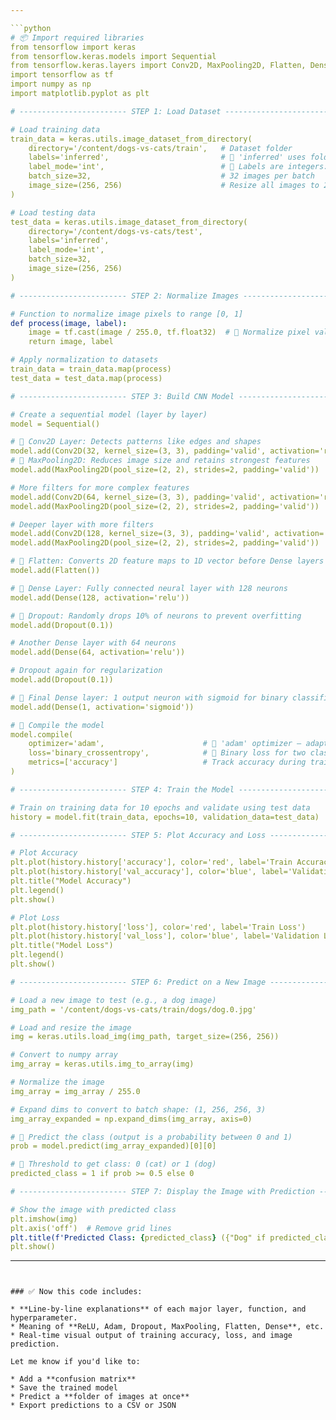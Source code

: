 ```yaml
---

```python
# 📦 Import required libraries
from tensorflow import keras
from tensorflow.keras.models import Sequential
from tensorflow.keras.layers import Conv2D, MaxPooling2D, Flatten, Dense, Dropout
import tensorflow as tf
import numpy as np
import matplotlib.pyplot as plt

# ------------------------ STEP 1: Load Dataset ------------------------ #

# Load training data
train_data = keras.utils.image_dataset_from_directory(
    directory='/content/dogs-vs-cats/train',   # Dataset folder
    labels='inferred',                         # 🔸 'inferred' uses folder names (e.g., 'cats', 'dogs') to assign labels
    label_mode='int',                          # 🔸 Labels are integers: 0 or 1
    batch_size=32,                             # 32 images per batch
    image_size=(256, 256)                      # Resize all images to 256x256
)

# Load testing data
test_data = keras.utils.image_dataset_from_directory(
    directory='/content/dogs-vs-cats/test',
    labels='inferred',
    label_mode='int',
    batch_size=32,
    image_size=(256, 256)
)

# ------------------------ STEP 2: Normalize Images ------------------------ #

# Function to normalize image pixels to range [0, 1]
def process(image, label):
    image = tf.cast(image / 255.0, tf.float32)  # 🔸 Normalize pixel values
    return image, label

# Apply normalization to datasets
train_data = train_data.map(process)
test_data = test_data.map(process)

# ------------------------ STEP 3: Build CNN Model ------------------------ #

# Create a sequential model (layer by layer)
model = Sequential()

# 🔸 Conv2D Layer: Detects patterns like edges and shapes
model.add(Conv2D(32, kernel_size=(3, 3), padding='valid', activation='relu', input_shape=(256, 256, 3)))
# 🔸 MaxPooling2D: Reduces image size and retains strongest features
model.add(MaxPooling2D(pool_size=(2, 2), strides=2, padding='valid'))

# More filters for more complex features
model.add(Conv2D(64, kernel_size=(3, 3), padding='valid', activation='relu'))
model.add(MaxPooling2D(pool_size=(2, 2), strides=2, padding='valid'))

# Deeper layer with more filters
model.add(Conv2D(128, kernel_size=(3, 3), padding='valid', activation='relu'))
model.add(MaxPooling2D(pool_size=(2, 2), strides=2, padding='valid'))

# 🔸 Flatten: Converts 2D feature maps to 1D vector before Dense layers
model.add(Flatten())

# 🔸 Dense Layer: Fully connected neural layer with 128 neurons
model.add(Dense(128, activation='relu'))

# 🔸 Dropout: Randomly drops 10% of neurons to prevent overfitting
model.add(Dropout(0.1))

# Another Dense layer with 64 neurons
model.add(Dense(64, activation='relu'))

# Dropout again for regularization
model.add(Dropout(0.1))

# 🔸 Final Dense layer: 1 output neuron with sigmoid for binary classification (dog/cat)
model.add(Dense(1, activation='sigmoid'))

# 🔸 Compile the model
model.compile(
    optimizer='adam',                      # 🔸 'adam' optimizer — adaptive, efficient
    loss='binary_crossentropy',            # 🔸 Binary loss for two classes
    metrics=['accuracy']                   # Track accuracy during training
)

# ------------------------ STEP 4: Train the Model ------------------------ #

# Train on training data for 10 epochs and validate using test data
history = model.fit(train_data, epochs=10, validation_data=test_data)

# ------------------------ STEP 5: Plot Accuracy and Loss ------------------------ #

# Plot Accuracy
plt.plot(history.history['accuracy'], color='red', label='Train Accuracy')
plt.plot(history.history['val_accuracy'], color='blue', label='Validation Accuracy')
plt.title("Model Accuracy")
plt.legend()
plt.show()

# Plot Loss
plt.plot(history.history['loss'], color='red', label='Train Loss')
plt.plot(history.history['val_loss'], color='blue', label='Validation Loss')
plt.title("Model Loss")
plt.legend()
plt.show()

# ------------------------ STEP 6: Predict on a New Image ------------------------ #

# Load a new image to test (e.g., a dog image)
img_path = '/content/dogs-vs-cats/train/dogs/dog.0.jpg'

# Load and resize the image
img = keras.utils.load_img(img_path, target_size=(256, 256))

# Convert to numpy array
img_array = keras.utils.img_to_array(img)

# Normalize the image
img_array = img_array / 255.0

# Expand dims to convert to batch shape: (1, 256, 256, 3)
img_array_expanded = np.expand_dims(img_array, axis=0)

# 🔸 Predict the class (output is a probability between 0 and 1)
prob = model.predict(img_array_expanded)[0][0]

# 🔸 Threshold to get class: 0 (cat) or 1 (dog)
predicted_class = 1 if prob >= 0.5 else 0

# ------------------------ STEP 7: Display the Image with Prediction ------------------------ #

# Show the image with predicted class
plt.imshow(img)
plt.axis('off')  # Remove grid lines
plt.title(f'Predicted Class: {predicted_class} ({"Dog" if predicted_class == 1 else "Cat"})')
plt.show()
```

---
```


### ✅ Now this code includes:

* **Line-by-line explanations** of each major layer, function, and hyperparameter.
* Meaning of **ReLU, Adam, Dropout, MaxPooling, Flatten, Dense**, etc.
* Real-time visual output of training accuracy, loss, and image prediction.

Let me know if you'd like to:

* Add a **confusion matrix**
* Save the trained model
* Predict a **folder of images at once**
* Export predictions to a CSV or JSON
